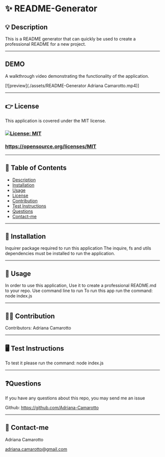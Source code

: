 
# ✨ README-Generator

## 💡 Description
This is a README generator that can quickly be used to create a professional README for a new project.  

---

## DEMO

A walkthrough video demonstrating the functionality of the application.

[![preview](./assets/README-Generator Adriana Camarotto.mp4)]

---

## 👉 License

This application is covered under the MIT license. 


###  [![License: MIT](https://img.shields.io/badge/License-MIT-yellow.svg)](https://opensource.org/licenses/MIT) 

###  https://opensource.org/licenses/MIT

---

## 🔎 Table of Contents
- [Description](#description)
- [Installation](#installation)
- [Usage](#usage)
- [License](#license)
- [Contribution](#contribution)
- [Test Instructions](#testInstructions)
- [Questions](#questions)
- [Contact-me](#Contact)

---

## 📌 Installation 
Inquirer package required to run this application
The inquire, fs and utils dependencies must be installed to run the application.


---

## 📌 Usage
In order to use this application, Use it to create a professional README.md to your repo. Use command line to run To run this app run the command: node index.js

---

## 🙌🏻 Contribution
Contributors: Adriana Camarotto

---

## 🖥️ Test Instructions
To test it please run the command: node index.js

---

## ❓Questions
If  you have any questions about this repo, you may send me an issue 

Github: https://github.com/Adriana-Camarotto 


---

## 📧 Contact-me
Adriana Camarotto 

adriana.camarotto@gmail.com
